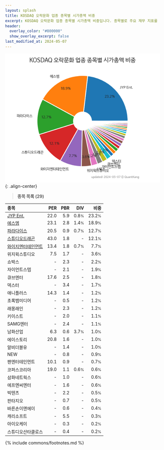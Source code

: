 ```yaml
---
layout: splash
title: KOSDAQ 오락문화 업종 종목별 시가총액 비중
excerpt: KOSDAQ 오락문화 업종 종목별 시가총액 비중입니다. 종목별로 주요 재무 지표를 함께 표시합니다.
header:
  overlay_color: "#800000"
  show_overlay_excerpt: false
last_modified_at: 2024-05-07
---
```



![KOSDAQ 오락문화 업종 종목별 시가총액 비중](/stats/sector/images/kosdaq_업종_오락문화_종목.png){: .align-center}


> **종목 목록 (29)**<a id="list"></a>

| **종목** | **PER** | **PBR** | **DIV** | **비중** |
| :------- | ------: | ------: | ------: | -------: |
| [JYP Ent.](/035900/) | 22.0 | 5.9 | 0.8<small>%</small> | 23.2<small>%</small> |
| [에스엠](/041510/) | 23.1 | 2.8 | 1.4<small>%</small> | 18.9<small>%</small> |
| [파라다이스](/034230/) | 20.5 | 0.9 | 0.7<small>%</small> | 12.7<small>%</small> |
| [스튜디오드래곤](/253450/) | 43.0 | 1.8 | - | 12.1<small>%</small> |
| [와이지엔터테인먼트](/122870/) | 13.4 | 1.8 | 0.7<small>%</small> | 7.7<small>%</small> |
| 위지윅스튜디오 | 7.5 | 1.7 | - | 3.6<small>%</small> |
| 쇼박스 | - | 2.3 | - | 2.2<small>%</small> |
| 자이언트스텝 | - | 2.1 | - | 1.9<small>%</small> |
| 큐브엔터 | 17.6 | 2.5 | - | 1.8<small>%</small> |
| 덱스터 | - | 3.4 | - | 1.7<small>%</small> |
| 애니플러스 | 14.3 | 1.4 | - | 1.2<small>%</small> |
| 초록뱀미디어 | - | 0.5 | - | 1.2<small>%</small> |
| 래몽래인 | - | 2.3 | - | 1.2<small>%</small> |
| 키이스트 | - | 2.0 | - | 1.1<small>%</small> |
| SAMG엔터 | - | 2.4 | - | 1.1<small>%</small> |
| 남화산업 | 6.3 | 0.6 | 3.7<small>%</small> | 1.0<small>%</small> |
| 에이스토리 | 20.8 | 1.6 | - | 1.0<small>%</small> |
| 알비더블유 | - | 1.4 | - | 1.0<small>%</small> |
| NEW | - | 0.8 | - | 0.9<small>%</small> |
| 팬엔터테인먼트 | 10.1 | 0.9 | - | 0.7<small>%</small> |
| 코퍼스코리아 | 19.0 | 1.1 | 0.6<small>%</small> | 0.6<small>%</small> |
| 삼화네트웍스 | - | 1.0 | - | 0.6<small>%</small> |
| 에프엔씨엔터 | - | 1.6 | - | 0.6<small>%</small> |
| 빅텐츠 | - | 2.2 | - | 0.5<small>%</small> |
| 판타지오 | - | 0.7 | - | 0.5<small>%</small> |
| 바른손이앤에이 | - | 0.6 | - | 0.4<small>%</small> |
| 캐리소프트 | - | 5.5 | - | 0.3<small>%</small> |
| 아이오케이 | - | 0.3 | - | 0.2<small>%</small> |
| 스튜디오산타클로스 | - | 0.4 | - | 0.2<small>%</small> |

{% include commons/footnotes.md %}